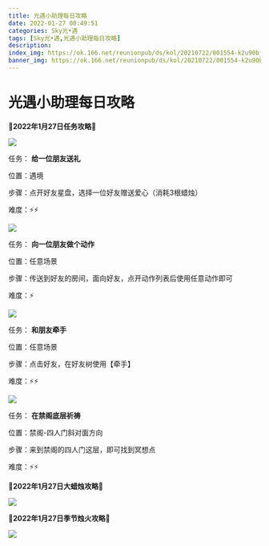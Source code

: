 ```yaml
---
title: 光遇小助理每日攻略
date: 2022-01-27 00:49:51
categories: Sky光•遇
tags: [Sky光•遇,光遇小助理每日攻略]
description: 
index_img: https://ok.166.net/reunionpub/ds/kol/20210722/001554-k2u90bj7ay.png?imageView&thumbnail=600x0&type=jpg
banner_img: https://ok.166.net/reunionpub/ds/kol/20210722/001554-k2u90bj7ay.png?imageView&thumbnail=600x0&type=jpg
---
```

# 光遇小助理每日攻略
  

**🌊2022年1月27日任务攻略🌊**

![](https://ok.166.net/reunionpub/ds/kol/20220125/000754-gza9id531o.png)

任务： **给一位朋友送礼**

位置：遇境

步骤：点开好友星盘，选择一位好友赠送爱心（消耗3根蜡烛）

难度：⚡⚡

  

![](https://ok.166.net/reunionpub/ds/kol/20220126/010020-8sefmzvcp9.png)

任务： **向一位朋友做个动作**

位置：任意场景

步骤：传送到好友的房间，面向好友，点开动作列表后使用任意动作即可

难度：⚡

  

![](https://ok.166.net/reunionpub/ds/kol/20220127/003410-8tq602cofl.png)

任务： **和朋友牵手**

位置：任意场景

步骤：点击好友，在好友树使用【牵手】

难度：⚡⚡

![](https://ok.166.net/reunionpub/ds/kol/20220127/003128-dsymh4g5vq.png)

任务： **在禁阁底层祈祷**

位置：禁阁-四人门斜对面方向

步骤：来到禁阁的四人门这层，即可找到冥想点

难度：⚡⚡

 **🌊2022年1月27日大蜡烛攻略🌊**

![](https://ok.166.net/reunionpub/ds/kol/20220127/003614-5w9bumytja.png)

  

 **🌊2022年1月27日季节烛火攻略🌊**

![](https://ok.166.net/reunionpub/ds/kol/20220127/003509-ywrg3vsqjh.png)

  

  

  

  

  

